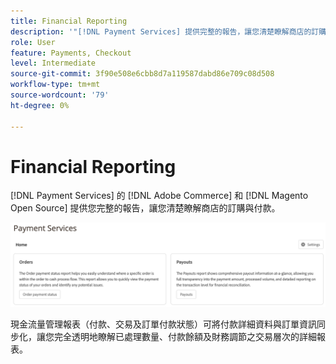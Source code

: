 ```yaml
---
title: Financial Reporting
description: '"[!DNL Payment Services] 提供完整的報告，讓您清楚瞭解商店的訂購與付款。」'
role: User
feature: Payments, Checkout
level: Intermediate
source-git-commit: 3f90e508e6cbb8d7a119587dabd86e709c08d508
workflow-type: tm+mt
source-wordcount: '79'
ht-degree: 0%

---
```


# Financial Reporting

[!DNL Payment Services] 的 [!DNL Adobe Commerce] 和 [!DNL Magento Open Source] 提供您完整的報告，讓您清楚瞭解商店的訂購與付款。

![財務報告檢視](assets/reports-view.png)

現金流量管理報表（付款、交易及訂單付款狀態）可將付款詳細資料與訂單資訊同步化，讓您完全透明地瞭解已處理數量、付款餘額及財務調節之交易層次的詳細報表。
